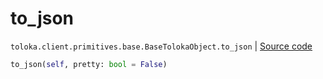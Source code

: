 # to_json
`toloka.client.primitives.base.BaseTolokaObject.to_json` | [Source code](https://github.com/Toloka/toloka-kit/blob/v1.2.1/src/client/primitives/base.py#L328)

```python
to_json(self, pretty: bool = False)
```

